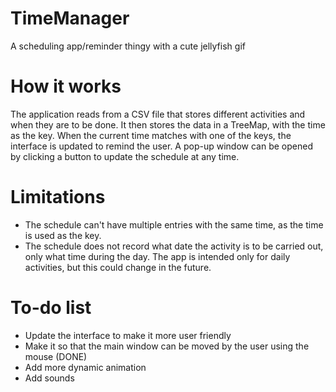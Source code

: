 # TimeManager
A scheduling app/reminder thingy with a cute jellyfish gif

# How it works
The application reads from a CSV file that stores different activities and when they are to be done. It then stores the data in a TreeMap, with the time as the key. When the current time matches with one of the keys, the interface is updated to remind the user. A pop-up window can be opened by clicking a button to update the schedule at any time.

# Limitations
- The schedule can't have multiple entries with the same time, as the time is used as the key.
- The schedule does not record what date the activity is to be carried out, only what time during the day. The app is intended only for daily activities, but this could change in the future.

# To-do list
- Update the interface to make it more user friendly
- Make it so that the main window can be moved by the user using the mouse (DONE)
- Add more dynamic animation
- Add sounds

